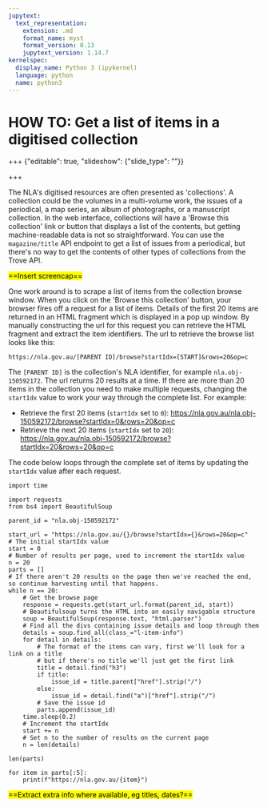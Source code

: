 ```yaml
---
jupytext:
  text_representation:
    extension: .md
    format_name: myst
    format_version: 0.13
    jupytext_version: 1.14.7
kernelspec:
  display_name: Python 3 (ipykernel)
  language: python
  name: python3
---
```


# HOW TO: Get a list of items in a digitised collection

+++ {"editable": true, "slideshow": {"slide_type": ""}}



+++

The NLA's digitised resources are often presented as 'collections'. A collection could be the volumes in a multi-volume work, the issues of a periodical, a map series, an album of photographs, or a manuscript collection. In the web interface, collections will have a 'Browse this collection' link or button that displays a list of the contents, but getting machine-readable data is not so straightforward. You can use the `magazine/title` API endpoint to get a list of issues from a periodical, but there's no way to get the contents of other types of collections from the Trove API. 

<mark>==Insert screencap==</mark>

One work around is to scrape a list of items from the collection browse window. When you click on the 'Browse this collection' button, your browser fires off a request for a list of items. Details of the first 20 items are returned in an HTML fragment which is displayed in a pop up window. By manually constructing the url for this request you can retrieve the HTML fragment and extract the item identifiers. The url to retrieve the browse list looks like this: 

```
https://nla.gov.au/[PARENT ID]/browse?startIdx=[START]&rows=20&op=c
```

The `[PARENT ID]` is the collection's NLA identifier, for example `nla.obj-150592172`. The url returns 20 results at a time. If there are more than 20 items in the collection you need to make multiple requests, changing the `startIdx` value to work your way through the complete list. For example:

- Retrieve the first 20 items (`startIdx` set to `0`): <https://nla.gov.au/nla.obj-150592172/browse?startIdx=0&rows=20&op=c>
- Retrieve the next 20 items (`startIdx` set to `20`): <https://nla.gov.au/nla.obj-150592172/browse?startIdx=20&rows=20&op=c>

The code below loops through the complete set of items by updating the `startIdx` value after each request.

```{code-cell} ipython3
import time

import requests
from bs4 import BeautifulSoup
```

```{code-cell} ipython3
parent_id = "nla.obj-150592172"

start_url = "https://nla.gov.au/{}/browse?startIdx={}&rows=20&op=c"
# The initial startIdx value
start = 0
# Number of results per page, used to increment the startIdx value
n = 20
parts = []
# If there aren't 20 results on the page then we've reached the end, so continue harvesting until that happens.
while n == 20:
    # Get the browse page
    response = requests.get(start_url.format(parent_id, start))
    # Beautifulsoup turns the HTML into an easily navigable structure
    soup = BeautifulSoup(response.text, "html.parser")
    # Find all the divs containing issue details and loop through them
    details = soup.find_all(class_="l-item-info")
    for detail in details:
        # The format of the items can vary, first we'll look for a link on a title
        # but if there's no title we'll just get the first link
        title = detail.find("h3")
        if title:
            issue_id = title.parent["href"].strip("/")
        else:
            issue_id = detail.find("a")["href"].strip("/")
        # Save the issue id
        parts.append(issue_id)
    time.sleep(0.2)
    # Increment the startIdx
    start += n
    # Set n to the number of results on the current page
    n = len(details)
```

```{code-cell} ipython3
len(parts)
```

```{code-cell} ipython3
for item in parts[:5]:
    print(f"https://nla.gov.au/{item}")
```

<mark>==Extract extra info where available, eg titles, dates?==</mark>

```{code-cell} ipython3

```
